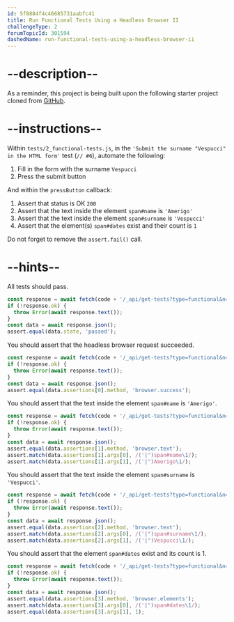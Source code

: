 ```yaml
---
id: 5f8884f4c46685731aabfc41
title: Run Functional Tests Using a Headless Browser II
challengeType: 2
forumTopicId: 301594
dashedName: run-functional-tests-using-a-headless-browser-ii
---
```


# --description--

As a reminder, this project is being built upon the following starter project cloned from <a href="https://github.com/freeCodeCamp/boilerplate-mochachai/" target="_blank" rel="noopener noreferrer nofollow">GitHub</a>.

# --instructions--

Within `tests/2_functional-tests.js`, in the `'Submit the surname "Vespucci" in the HTML form'` test (`// #6`), automate the following:

1.  Fill in the form with the surname `Vespucci`
2.  Press the submit button

And within the `pressButton` callback:

1.  Assert that status is OK `200`
2.  Assert that the text inside the element `span#name` is `'Amerigo'`
3.  Assert that the text inside the element `span#surname` is `'Vespucci'`
4.  Assert that the element(s) `span#dates` exist and their count is `1`

Do not forget to remove the `assert.fail()` call.

# --hints--

All tests should pass.

```js
const response = await fetch(code + '/_api/get-tests?type=functional&n=6');
if (!response.ok) {
  throw Error(await response.text());
}
const data = await response.json();
assert.equal(data.state, 'passed');
```

You should assert that the headless browser request succeeded.

```js
const response = await fetch(code + '/_api/get-tests?type=functional&n=6');
if (!response.ok) {
  throw Error(await response.text());
}
const data = await response.json();
assert.equal(data.assertions[0].method, 'browser.success');
```

You should assert that the text inside the element `span#name` is `'Amerigo'`.

```js
const response = await fetch(code + '/_api/get-tests?type=functional&n=6');
if (!response.ok) {
  throw Error(await response.text());
}
const data = await response.json();
assert.equal(data.assertions[1].method, 'browser.text');
assert.match(data.assertions[1].args[0], /('|")span#name\1/);
assert.match(data.assertions[1].args[1], /('|")Amerigo\1/);
```

You should assert that the text inside the element `span#surname` is `'Vespucci'`.

```js
const response = await fetch(code + '/_api/get-tests?type=functional&n=6');
if (!response.ok) {
  throw Error(await response.text());
}
const data = await response.json();
assert.equal(data.assertions[2].method, 'browser.text');
assert.match(data.assertions[2].args[0], /('|")span#surname\1/);
assert.match(data.assertions[2].args[1], /('|")Vespucci\1/);
```

You should assert that the element `span#dates` exist and its count is 1.

```js
const response = await fetch(code + '/_api/get-tests?type=functional&n=6');
if (!response.ok) {
  throw Error(await response.text());
}
const data = await response.json();
assert.equal(data.assertions[3].method, 'browser.elements');
assert.match(data.assertions[3].args[0], /('|")span#dates\1/);
assert.equal(data.assertions[3].args[1], 1);
```

